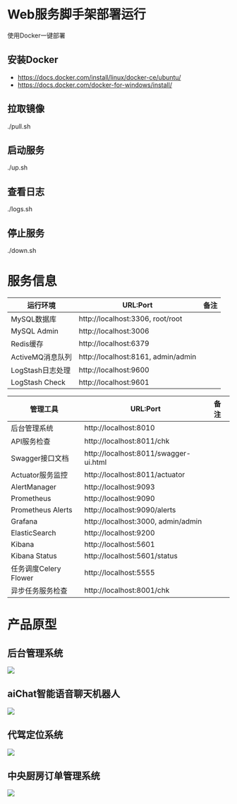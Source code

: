 # Web服务脚手架部署运行
使用Docker一键部署

## 安装Docker
- https://docs.docker.com/install/linux/docker-ce/ubuntu/
- https://docs.docker.com/docker-for-windows/install/

## 拉取镜像
./pull.sh

## 启动服务
./up.sh

## 查看日志
./logs.sh

## 停止服务
./down.sh

# 服务信息

| 运行环境          | URL:Port                                |  备注              |
| ------------     | --------------------------------------  | :----------------- |
| MySQL数据库      | http://localhost:3306, root/root        | |
| MySQL Admin      | http://localhost:3006                   | |
| Redis缓存        | http://localhost:6379                   | |
| ActiveMQ消息队列 | http://localhost:8161, admin/admin      | |
| LogStash日志处理 | http://localhost:9600                   | |
| LogStash Check   | http://localhost:9601                   | |

| 管理工具         | URL:Port                                |  备注              |
| ------------     | --------------------------------------  | :----------------- |
| 后台管理系统      | http://localhost:8010                   | |
| API服务检查      | http://localhost:8011/chk               | |
| Swagger接口文档  | http://localhost:8011/swagger-ui.html   | |
| Actuator服务监控 | http://localhost:8011/actuator          | |
| AlertManager     | http://localhost:9093                   | |
| Prometheus       | http://localhost:9090                   | |
| Prometheus Alerts| http://localhost:9090/alerts            | |
| Grafana          | http://localhost:3000, admin/admin      | |
| ElasticSearch    | http://localhost:9200                   | |
| Kibana           | http://localhost:5601                   | |
| Kibana Status    | http://localhost:5601/status            | |
| 任务调度Celery Flower | http://localhost:5555               | |
| 异步任务服务检查  | http://localhost:8001/chk               | |


# 产品原型
## 后台管理系统
![](https://github.com/jextop/StarterDeploy/blob/master/img/admin.png)

## aiChat智能语音聊天机器人
![](https://github.com/jextop/StarterDeploy/blob/master/img/aiChat.png)

## 代驾定位系统
![](https://github.com/jextop/StarterDeploy/blob/master/img/track.png)

## 中央厨房订单管理系统
![](https://github.com/jextop/StarterDeploy/blob/master/img/kitchen.png)
